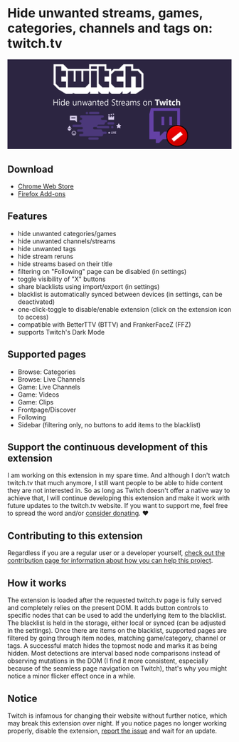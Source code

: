 # Hide unwanted streams, games, categories, channels and tags on: twitch.tv

![UnwantedTwitch](webstore/banner1400x560.png)

## Download
- [Chrome Web Store](https://chrome.google.com/webstore/detail/unwanted-twitch/egbpddkgpjmliolmpjenjomflclekjld)
- [Firefox Add-ons](https://addons.mozilla.org/firefox/addon/unwanted-twitch/)

## Features
- hide unwanted categories/games
- hide unwanted channels/streams
- hide unwanted tags
- hide stream reruns
- hide streams based on their title
- filtering on "Following" page can be disabled (in settings)
- toggle visibility of "X" buttons
- share blacklists using import/export (in settings)
- blacklist is automatically synced between devices (in settings, can be deactivated)
- one-click-toggle to disable/enable extension (click on the extension icon to access)
- compatible with BetterTTV (BTTV) and FrankerFaceZ (FFZ)
- supports Twitch's Dark Mode

## Supported pages
- Browse: Categories
- Browse: Live Channels
- Game: Live Channels
- Game: Videos
- Game: Clips
- Frontpage/Discover
- Following
- Sidebar (filtering only, no buttons to add items to the blacklist)

## Support the continuous development of this extension
I am working on this extension in my spare time. And although I don't watch twitch.tv that much anymore, I still want people to be able to hide content they are not interested in. So as long as Twitch doesn't offer a native way to achieve that, I will continue developing this extension and make it work with future updates to the twitch.tv website. If you want to support me, feel free to spread the word and/or [consider donating](https://www.paypal.me/devservice/5eur). ❤️

## Contributing to this extension
Regardless if you are a regular user or a developer yourself, [check out the contribution page for information about how you can help this project](CONTRIBUTING.md).

## How it works
The extension is loaded after the requested twitch.tv page is fully served and completely relies on the present DOM. It adds button controls to specific nodes that can be used to add the underlying item to the blacklist. The blacklist is held in the storage, either local or synced (can be adjusted in the settings). Once there are items on the blacklist, supported pages are filtered by going through item nodes, matching game/category, channel or tags. A successful match hides the topmost node and marks it as being hidden. Most detections are interval based node comparisons instead of observing mutations in the DOM (I find it more consistent, especially because of the seamless page navigation on Twitch), that's why you might notice a minor flicker effect once in a while.

## Notice
Twitch is infamous for changing their website without further notice, which may break this extension over night. If you notice pages no longer working properly, disable the extension, [report the issue](https://github.com/kwaschny/unwanted-twitch/issues) and wait for an update.